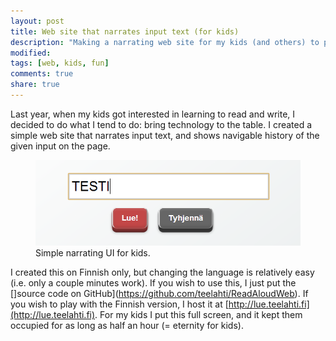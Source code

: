 ```yaml
---
layout: post
title: Web site that narrates input text (for kids)
description: "Making a narrating web site for my kids (and others) to play."
modified:
tags: [web, kids, fun]
comments: true
share: true
---
```


Last year, when my kids got interested in learning to read and write, I decided to do what I tend to do: bring technology to the table. I created a simple web site that narrates input text, and shows navigable history of the given input on the page.

<figure>
	<img src="/images/2013-01-30-image1.png" alt="Simple narrating UI for kids.">
    <figcaption>Simple narrating UI for kids.</figcaption>
</figure>

I created this on Finnish only, but changing the language is relatively easy
(i.e. only a couple minutes work). If you wish to use this, I just put the
[]source code on GitHub](https://github.com/teelahti/ReadAloudWeb). If
you wish to play with the Finnish version, I host it at
[http://lue.teelahti.fi](http://lue.teelahti.fi). For my kids
I put this full screen, and it kept them occupied for as long as half an
hour (= eternity for kids).
